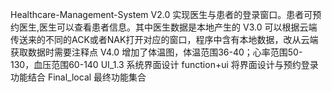Healthcare-Management-System
V2.0 实现医生与患者的登录窗口。患者可预约医生,医生可以查看患者信息。其中医生数据是本地产生的
V3.0 可以根据云端传送来的不同的ACK或者NAK打开对应的窗口，程序中含有本地数据，改从云端获取数据时需要注释点
V4.0 增加了体温图，体温范围36-40；心率范围50-130，血压范围60-140
UI_1.3 系统界面设计
function+ui 将界面设计与预约登录功能结合
Final_local 最终功能集合

